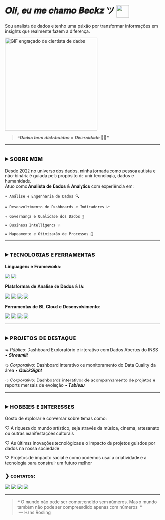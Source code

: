 # 𝑶𝒊𝒊, 𝒆𝒖 𝒎𝒆 𝒄𝒉𝒂𝒎𝒐 𝑩𝒆𝒄𝒌𝒛 ツ  <img src="https://media1.giphy.com/media/v1.Y2lkPTc5MGI3NjExdzRnZ2I1eThjcGk4cnE3ejNpd3NnaTExc3MzeTRqN2xwZXF0OWlseiZlcD12MV9pbnRlcm5hbF9naWZfYnlfaWQmY3Q9Zw/tHIRLHtNwxpjIFqPdV/giphy.gif" width="40" style="vertical-align:middle" />  

Sou analista de dados e tenho uma paixão por transformar informações em insights que realmente fazem a diferença.

<img src="https://media3.giphy.com/media/v1.Y2lkPTc5MGI3NjExZmRqODRydTQwcnY0ODlkajJ1OWoxejdlcDIxMnFtN2JxdGs3MWNkbCZlcD12MV9pbnRlcm5hbF9naWZfYnlfaWQmY3Q9Zw/UEGwYCVTBFa9tJEf66/giphy.gif" width="300" alt="GIF engraçado de cientista de dados">

> ❝𝑫𝒂𝒅𝒐𝒔 𝒃𝒆𝒎 𝒅𝒊𝒔𝒕𝒓𝒊𝒃𝒖𝒊𝒅𝒐𝒔 = 𝑫𝒊𝒗𝒆𝒓𝒔𝒊𝒅𝒂𝒅𝒆 🏳️‍🌈❞

---

## ▸ sᴏʙʀᴇ ᴍɪᴍ

Desde 2022 no universo dos dados, minha jornada como pessoa autista e não-binária é guiada pelo propósito de unir tecnologia, dados e humanidade.  
Atuo como 𝐀𝐧𝐚𝐥𝐢𝐬𝐭𝐚 𝐝𝐞 𝐃𝐚𝐝𝐨𝐬 & 𝐀𝐧𝐚𝐥𝐲𝐭𝐢𝐜𝐬 com experiência em:

    ➭ Análise e Engenharia de Dados 🔍

    ➭ Desenvolvimento de Dashboards e Indicadores 📈

    ➭ Governança e Qualidade dos Dados 🚩

    ➭ Business Intelligence 💡

    ➭ Mapeamento e Otimização de Processos 🚀

---

## ▸ ᴛᴇᴄɴᴏʟᴏɢɪᴀs ᴇ ғᴇʀʀᴀᴍᴇɴᴛᴀs

𝐋𝐢𝐧𝐠𝐮𝐚𝐠𝐞𝐧𝐬 𝐞 𝐅𝐫𝐚𝐦𝐞𝐰𝐨𝐫𝐤𝐬:

<img src="https://img.shields.io/badge/Python-3776AB?style=for-the-badge&logo=python&logoColor=white"/> <img src="https://img.shields.io/badge/Streamlit-FF4B4B?style=for-the-badge&logo=streamlit&logoColor=white"/>

𝐏𝐥𝐚𝐭𝐚𝐟𝐨𝐫𝐦𝐚𝐬 𝐝𝐞 𝐀𝐧𝐚𝐥𝐢𝐬𝐞 𝐝𝐞 𝐃𝐚𝐝𝐨𝐬 & 𝐈𝐀:

<img src="https://img.shields.io/badge/Jupyter-F37626?style=for-the-badge&logo=jupyter&logoColor=white"/> <img src="https://img.shields.io/badge/Alteryx-00394D?style=for-the-badge&logo=alteryx&logoColor=white"/> <img src="https://img.shields.io/badge/KNIME-002244?style=for-the-badge&logo=knime&logoColor=white"/> <img src="https://img.shields.io/badge/AWS_SageMaker-232F3E?style=for-the-badge&logo=amazon-aws&logoColor=white"/>

𝐅𝐞𝐫𝐫𝐚𝐦𝐞𝐧𝐭𝐚𝐬 𝐝𝐞 𝐁𝐈, 𝐂𝐥𝐨𝐮𝐝 𝐞 𝐃𝐞𝐬𝐞𝐧𝐯𝐨𝐥𝐯𝐢𝐦𝐞𝐧𝐭𝐨:

<img src="https://img.shields.io/badge/TABLEAU-E97627?style=for-the-badge&logo=tableau&logoColor=white"/> <img src="https://img.shields.io/badge/AWS_QuickSight-2566FF?style=for-the-badge&logo=amazon-aws&logoColor=white"/> <img src="https://img.shields.io/badge/GitHub-181717?style=for-the-badge&logo=github&logoColor=white"/> <img src="https://img.shields.io/badge/VSCode-007ACC?style=for-the-badge&logo=visual-studio-code&logoColor=white"/>

---

## ▸ ᴘʀᴏᴊᴇᴛᴏs ᴅᴇ ᴅᴇsᴛᴀǫᴜᴇ

➭ *Público*: Dashboard Exploratório e interativo com Dados Abertos do INSS • 𝑺𝒕𝒓𝒆𝒂𝒎𝒍𝒊𝒕

➭  *Corporativo*: Dashboard interativo de monitoramento do Data Quality da área • 𝑸𝒖𝒊𝒄𝒌𝑺𝒊𝒈𝒉𝒕

➭  *Corporativo*: Dashboards interativos de acompanhamento de projetos e reports mensais de evolução • 𝑻𝒂𝒃𝒍𝒆𝒂𝒖

---

## ▸ ʜᴏʙʙɪᴇs ᴇ ɪɴᴛᴇʀᴇssᴇs

Gosto de explorar e conversar sobre temas como:

♡ A riqueza do mundo artístico, seja através da música, cinema, artesanato ou outras manifestações culturais

♡ As últimas inovações tecnológicas e o impacto de projetos guiados por dados na nossa sociedade

♡ Projetos de impacto social e como podemos usar a criatividade e a tecnologia para construir um futuro melhor
### ❯ ᴄᴏɴᴛᴀᴛᴏs:

<div>
<a href="https://www.linkedin.com/in/beckzaguiar/" target="_blank"><img loading="lazy" src="https://img.shields.io/badge/-LinkedIn-%230077B5?style=for-the-badge&logo=linkedin&logoColor=white" target="_blank"></a>
<a href = "mailto:beca.aguiar12@gmail.com"><img loading="lazy" src="https://img.shields.io/badge/Gmail-D14836?style=for-the-badge&logo=gmail&logoColor=white" target="_blank"></a>
<a href="https://www.instagram.com/b.eckz" target="_blank"><img loading="lazy" src="https://img.shields.io/badge/-Instagram-%23E4405F?style=for-the-badge&logo=instagram&logoColor=white" target="_blank"></a>
<a href="https://www.youtube.com/@beckzaguiar134/playlists" target="_blank"><img loading="lazy" src="https://img.shields.io/badge/YouTube-FF0000?style=for-the-badge&logo=youtube&logoColor=white" target="_blank"></a>  
</div>

---

> ❝ O mundo não pode ser compreendido sem números. Mas o mundo também não pode ser compreendido apenas com números. ❞  
> — Hans Rosling
